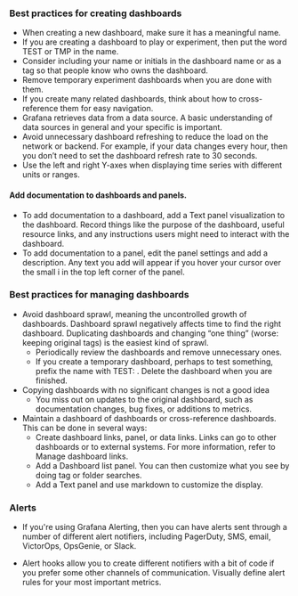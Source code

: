 
### Best practices for creating dashboards

* When creating a new dashboard, make sure it has a meaningful name.
* If you are creating a dashboard to play or experiment, then put the word TEST or TMP in the name.
* Consider including your name or initials in the dashboard name or as a tag so that people know who owns the dashboard.
* Remove temporary experiment dashboards when you are done with them.
* If you create many related dashboards, think about how to cross-reference them for easy navigation. 
* Grafana retrieves data from a data source. A basic understanding of data sources in general and your specific is important.
* Avoid unnecessary dashboard refreshing to reduce the load on the network or backend. For example, if your data changes every hour, then you don’t need to set the dashboard refresh rate to 30 seconds.
* Use the left and right Y-axes when displaying time series with different units or ranges.

#### Add documentation to dashboards and panels.
* To add documentation to a dashboard, add a Text panel visualization to the dashboard. Record things like the purpose of the dashboard, useful resource links, and any instructions users might need to interact with the dashboard.
* To add documentation to a panel, edit the panel settings and add a description. Any text you add will appear if you hover your cursor over the small i in the top left corner of the panel.

### Best practices for managing dashboards
* Avoid dashboard sprawl, meaning the uncontrolled growth of dashboards. Dashboard sprawl negatively affects time to find the right dashboard. Duplicating dashboards and changing “one thing” (worse: keeping original tags) is the easiest kind of sprawl.
   * Periodically review the dashboards and remove unnecessary ones.
   * If you create a temporary dashboard, perhaps to test something, prefix the name with TEST: . Delete the dashboard when you are finished.
* Copying dashboards with no significant changes is not a good idea
   * You miss out on updates to the original dashboard, such as documentation changes, bug fixes, or additions to metrics.
* Maintain a dashboard of dashboards or cross-reference dashboards. This can be done in several ways:
   * Create dashboard links, panel, or data links. Links can go to other dashboards or to external systems. For more information, refer to Manage dashboard links.
   * Add a Dashboard list panel. You can then customize what you see by doing tag or folder searches.
   * Add a Text panel and use markdown to customize the display.

### Alerts
* If you're using Grafana Alerting, then you can have alerts sent through a number of different alert notifiers, including PagerDuty, SMS, email, VictorOps, OpsGenie, or Slack.

* Alert hooks allow you to create different notifiers with a bit of code if you prefer some other channels of communication. Visually define alert rules for your most important metrics.

